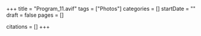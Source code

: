 +++
title = "Program_11.avif"
tags = ["Photos"]
categories = []
startDate = ""
draft = false
pages = []

citations = []
+++
